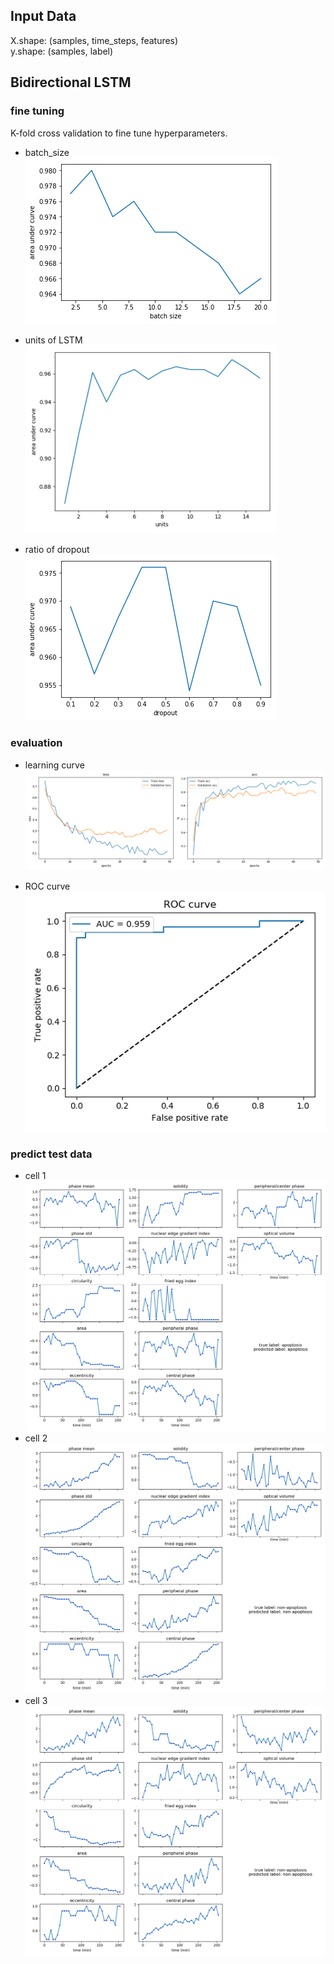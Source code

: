 ## Input Data

X.shape: (samples, time_steps, features)  
y.shape: (samples, label)  

## Bidirectional LSTM

### fine tuning

K-fold cross validation to fine tune hyperparameters.

* batch_size  
![](/images/lstmfinetunebatch.png)  

* units of LSTM  
![](/images/lstmfinetuneunits.png)  

* ratio of dropout  
![](/images/lstmfinetunedropout.png)  

### evaluation

* learning curve  
![](/images/loss.png)   

* ROC curve  
![](/images/roc.png)   



### predict test data
* cell 1
![](/images/c1.png)  
* cell 2
![](/images/c2.png)  
* cell 3
![](/images/c3.png)  



